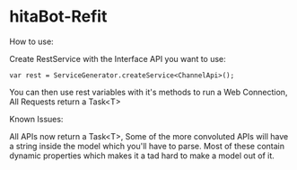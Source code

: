 # hitaBot-Refit

How to use:

Create RestService with the Interface API you want to use:

``var rest = ServiceGenerator.createService<ChannelApi>();``

You can then use rest variables with it's methods to run a Web Connection, All Requests return a Task&lt;T&gt;

Known Issues:

All APIs now return a Task&lt;T&gt;, Some of the more convoluted APIs will have a string inside the model which you'll have to parse. Most of these contain dynamic properties which makes it a tad hard to make a model out of it.

